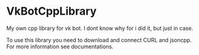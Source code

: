 # VkBotCppLibrary
My own cpp library for vk bot. I dont know why for i did it, but just in case.

To use this library you need to download and connect CURL and jsoncpp. For more information see documentations.
